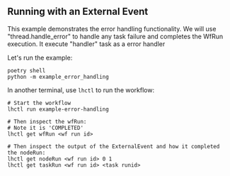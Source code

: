## Running with an External Event

This example demonstrates the error handling functionality.
We will use "thread.handle_error" to handle any task failure and completes the WfRun execution.
It execute "handler" task as a error handler

Let's run the example:

```
poetry shell
python -m example_error_handling
```

In another terminal, use `lhctl` to run the workflow:

```
# Start the workflow
lhctl run example-error-handling

# Then inspect the wfRun:
# Note it is 'COMPLETED'
lhctl get wfRun <wf run id>

# Then inspect the output of the ExternalEvent and how it completed the nodeRun:
lhctl get nodeRun <wf run id> 0 1
lhctl get taskRun <wf run id> <task runid>
```
